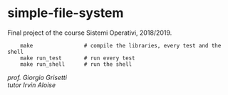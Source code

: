 # simple-file-system

Final project of the course Sistemi Operativi, 2018/2019. 

```
    make                # compile the libraries, every test and the shell 
    make run_test       # run every test
    make run_shell      # run the shell
```


_prof. Giorgio Grisetti_\
_tutor Irvin Aloise_
